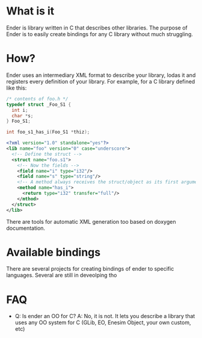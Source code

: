 What is it
==========
Ender is library written in C that describes other libraries. The purpose of Ender is to easily create bindings for any C library without
much struggling.

How?
====
Ender uses an intermediary XML format to describe your library, lodas it and registers every definition of your library.
For example, for a C library defined like this:

```c
/* contents of foo.h */
typedef struct _Foo_S1 {
  int i;
  char *s;
} Foo_S1;

int foo_s1_has_i(Foo_S1 *thiz);
```

```xml
<?xml version="1.0" standalone="yes"?>
<lib name="foo" version="0" case="underscore">
  <!-- Define the struct -->
  <struct name="foo.s1">
    <!-- Now the fields -->
    <field name="i" type="i32"/>
    <field name="s" type="string"/>
    <!-- A method always receives the struct/object as its first argument -->
    <method name="has_i">
      <return type="i32" transfer="full"/>
    </mthod>
  </struct>
</lib>
```

There are tools for automatic XML generation too based on doxygen documentation.

Available bindings
==================
There are several projects for creating bindings of ender to specific languages. Several are still in deveolping tho

FAQ
===
+ Q: Is ender an OO for C?
  A: No, it is not. It lets you describe a library that uses any OO system for C (GLib, EO, Enesim Object, your own custom, etc)
